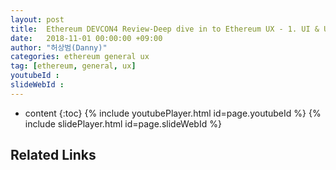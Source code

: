 ```yaml
---
layout: post
title:  Ethereum DEVCON4 Review-Deep dive in to Ethereum UX - 1. UI & User Research
date:   2018-11-01 00:00:00 +09:00
author: "허상범(Danny)"
categories: ethereum general ux
tag: [ethereum, general, ux]
youtubeId :
slideWebId :
---
```

* content
{:toc}
{% include youtubePlayer.html id=page.youtubeId %}
{% include slidePlayer.html id=page.slideWebId %}

## Related Links

[](https://medium.com/onther-tech/ethereum-devcon-iv-overview-deep-dive-into-ethereum-ux-1-dapp-ui-user-research-5593c07f2059)
